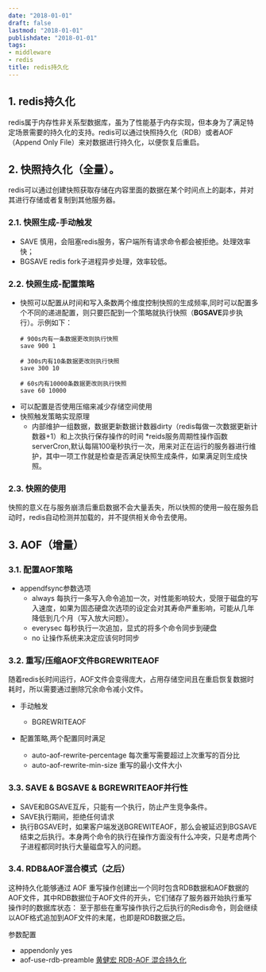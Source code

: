 ```yaml
---
date: "2018-01-01"
draft: false
lastmod: "2018-01-01"
publishdate: "2018-01-01"
tags:
- middleware
- redis
title: redis持久化
---
```

## 1. redis持久化
redis属于内存性非关系型数据库，虽为了性能基于内存实现，但本身为了满足特定场景需要的持久化的支持。redis可以通过快照持久化（RDB）或者AOF（Append Only File）来对数据进行持久化，以便恢复后重启。

## 2. 快照持久化（全量）。
redis可以通过创建快照获取存储在内容里面的数据在某个时间点上的副本，并对其进行存储或者复制到其他服务器。

### 2.1. 快照生成-手动触发
* SAVE 慎用，会阻塞redis服务，客户端所有请求命令都会被拒绝。处理效率快；
* BGSAVE redis fork子进程异步处理，效率较低。

### 2.2. 快照生成-配置策略
* 快照可以配置从时间和写入条数两个维度控制快照的生成频率,同时可以配置多个不同的递进配置，则只要匹配到一个策略就执行快照（**BGSAVE**异步执行）。示例如下：
    ```
    # 900s内有一条数据更改则执行快照
    save 900 1

    # 300s内有10条数据更改则执行快照 
    save 300 10

    # 60s内有10000条数据更改则执行快照
    save 60 10000
    ```
* 可以配置是否使用压缩来减少存储空间使用
* 快照触发策略实现原理
    * 内部维护一组数据，数据更新数据计数器dirty（redis每做一次数据更新计数器+1）和上次执行保存操作的时间
    *reids服务周期性操作函数serverCron,默认每隔100毫秒执行一次，用来对正在运行的服务器进行维护，其中一项工作就是检查是否满足快照生成条件，如果满足则生成快照。
### 2.3. 快照的使用
快照的意义在与服务崩溃后重启数据不会大量丢失，所以快照的使用一般在服务启动时，redis自动检测并加载的，并不提供相关命令去使用。

## 3. AOF（增量）
### 3.1. 配置AOF策略
* appendfsync参数选项
    * always 每执行一条写入命令追加一次，对性能影响较大，受限于磁盘的写入速度，如果为固态硬盘次选项的设定会对其寿命严重影响，可能从几年降低到几个月（写入放大问题）。
    * everysec 每秒执行一次追加，显式的将多个命令同步到硬盘
    * no 让操作系统来决定应该何时同步

### 3.2. 重写/压缩AOF文件BGREWRITEAOF
随着redis长时间运行，AOF文件会变得庞大，占用存储空间且在重启恢复数据时耗时，所以需要通过删除冗余命令减小文件。
* 手动触发
    * BGREWRITEAOF
    
* 配置策略,两个配置同时满足
    * auto-aof-rewrite-percentage 每次重写需要超过上次重写的百分比
    * auto-aof-rewrite-min-size 重写的最小文件大小

### 3.3. SAVE & BGSAVE & BGREWRITEAOF并行性
* SAVE和BGSAVE互斥，只能有一个执行，防止产生竞争条件。
* SAVE执行期间，拒绝任何请求
* 执行BGSAVE时，如果客户端发送BGREWITEAOF，那么会被延迟到BGSAVE结束之后执行。本身两个命令的执行在操作方面没有什么冲突，只是考虑两个子进程都同时执行大量磁盘写入的问题。


### 3.4. RDB&AOF混合模式（之后）
这种持久化能够通过 AOF 重写操作创建出一个同时包含RDB数据和AOF数据的AOF文件，其中RDB数据位于AOF文件的开头，它们储存了服务器开始执行重写操作时的数据库状态： 至于那些在重写操作执行之后执行的Redis命令，则会继续以AOF格式追加到AOF文件的末尾，也即是RDB数据之后。

参数配置
* appendonly yes
* aof-use-rdb-preamble
[黄健宏 RDB-AOF 混合持久化](https://blog.huangz.me/2017/redis-rdb-aof-mixed-persistence.html)